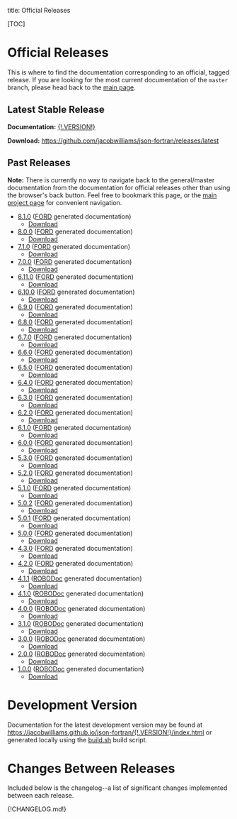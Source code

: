 title: Official Releases

[TOC]

# Official Releases

This is where to find the documentation corresponding to an official,
tagged release. If you are looking for the most current documentation
of the `master` branch, please head back to the
[main page](|url|/index.html).

## Latest Stable Release

**Documentation:**
[{!.VERSION!}](
http://jacobwilliams.github.io/json-fortran/{!.VERSION!}/index.html)

**Download:**
<https://github.com/jacobwilliams/json-fortran/releases/latest>

## Past Releases

**Note:** There is currently no way to navigate back to the general/master
documentation from the documentation for official releases other than
using the browser's back button. Feel free to bookmark this page, or
the [main project page](|url|/index.html) for convenient navigation.

* [8.1.0](http://jacobwilliams.github.io/json-fortran/8.1.0/index.html)
   ([FORD](https://github.com/Fortran-FOSS-Programmers/ford) generated documentation)
    - [Download](https://github.com/jacobwilliams/json-fortran/releases/tag/8.1.0)
* [8.0.0](http://jacobwilliams.github.io/json-fortran/8.0.0/index.html)
   ([FORD](https://github.com/Fortran-FOSS-Programmers/ford) generated documentation)
    - [Download](https://github.com/jacobwilliams/json-fortran/releases/tag/8.0.0)
* [7.1.0](http://jacobwilliams.github.io/json-fortran/7.1.0/index.html)
   ([FORD](https://github.com/Fortran-FOSS-Programmers/ford) generated documentation)
    - [Download](https://github.com/jacobwilliams/json-fortran/releases/tag/7.1.0)
* [7.0.0](http://jacobwilliams.github.io/json-fortran/7.0.0/index.html)
   ([FORD](https://github.com/Fortran-FOSS-Programmers/ford) generated documentation)
    - [Download](https://github.com/jacobwilliams/json-fortran/releases/tag/7.0.0)
* [6.11.0](http://jacobwilliams.github.io/json-fortran/6.11.0/index.html)
   ([FORD](https://github.com/Fortran-FOSS-Programmers/ford) generated documentation)
    - [Download](https://github.com/jacobwilliams/json-fortran/releases/tag/6.11.0)
* [6.10.0](http://jacobwilliams.github.io/json-fortran/6.10.0/index.html)
   ([FORD](https://github.com/Fortran-FOSS-Programmers/ford) generated documentation)
    - [Download](https://github.com/jacobwilliams/json-fortran/releases/tag/6.10.0)
* [6.9.0](http://jacobwilliams.github.io/json-fortran/6.9.0/index.html)
   ([FORD](https://github.com/Fortran-FOSS-Programmers/ford) generated documentation)
    - [Download](https://github.com/jacobwilliams/json-fortran/releases/tag/6.9.0)
* [6.8.0](http://jacobwilliams.github.io/json-fortran/6.8.0/index.html)
   ([FORD](https://github.com/Fortran-FOSS-Programmers/ford) generated documentation)
    - [Download](https://github.com/jacobwilliams/json-fortran/releases/tag/6.8.0)
* [6.7.0](http://jacobwilliams.github.io/json-fortran/6.7.0/index.html)
   ([FORD](https://github.com/Fortran-FOSS-Programmers/ford) generated documentation)
    - [Download](https://github.com/jacobwilliams/json-fortran/releases/tag/6.7.0)
* [6.6.0](http://jacobwilliams.github.io/json-fortran/6.6.0/index.html)
   ([FORD](https://github.com/Fortran-FOSS-Programmers/ford) generated documentation)
    - [Download](https://github.com/jacobwilliams/json-fortran/releases/tag/6.6.0)
* [6.5.0](http://jacobwilliams.github.io/json-fortran/6.5.0/index.html)
   ([FORD](https://github.com/Fortran-FOSS-Programmers/ford) generated documentation)
    - [Download](https://github.com/jacobwilliams/json-fortran/releases/tag/6.5.0)
* [6.4.0](http://jacobwilliams.github.io/json-fortran/6.4.0/index.html)
   ([FORD](https://github.com/Fortran-FOSS-Programmers/ford) generated documentation)
    - [Download](https://github.com/jacobwilliams/json-fortran/releases/tag/6.4.0)
* [6.3.0](http://jacobwilliams.github.io/json-fortran/6.3.0/index.html)
   ([FORD](https://github.com/Fortran-FOSS-Programmers/ford) generated documentation)
    - [Download](https://github.com/jacobwilliams/json-fortran/releases/tag/6.3.0)
* [6.2.0](http://jacobwilliams.github.io/json-fortran/6.2.0/index.html)
   ([FORD](https://github.com/Fortran-FOSS-Programmers/ford) generated documentation)
    - [Download](https://github.com/jacobwilliams/json-fortran/releases/tag/6.2.0)
* [6.1.0](http://jacobwilliams.github.io/json-fortran/6.1.0/index.html)
   ([FORD](https://github.com/Fortran-FOSS-Programmers/ford) generated documentation)
    - [Download](https://github.com/jacobwilliams/json-fortran/releases/tag/6.1.0)
* [6.0.0](http://jacobwilliams.github.io/json-fortran/6.0.0/index.html)
   ([FORD](https://github.com/Fortran-FOSS-Programmers/ford) generated documentation)
    - [Download](https://github.com/jacobwilliams/json-fortran/releases/tag/6.0.0)
* [5.3.0](http://jacobwilliams.github.io/json-fortran/5.3.0/index.html)
   ([FORD](https://github.com/Fortran-FOSS-Programmers/ford) generated documentation)
    - [Download](https://github.com/jacobwilliams/json-fortran/releases/tag/5.3.0)
* [5.2.0](http://jacobwilliams.github.io/json-fortran/5.2.0/index.html)
   ([FORD](https://github.com/Fortran-FOSS-Programmers/ford) generated documentation)
    - [Download](https://github.com/jacobwilliams/json-fortran/releases/tag/5.2.0)
* [5.1.0](http://jacobwilliams.github.io/json-fortran/5.1.0/index.html)
   ([FORD](https://github.com/Fortran-FOSS-Programmers/ford) generated documentation)
    - [Download](https://github.com/jacobwilliams/json-fortran/releases/tag/5.1.0)
* [5.0.2](http://jacobwilliams.github.io/json-fortran/5.0.2/index.html)
   ([FORD](https://github.com/Fortran-FOSS-Programmers/ford) generated documentation)
    - [Download](https://github.com/jacobwilliams/json-fortran/releases/tag/5.0.2)
* [5.0.1](http://jacobwilliams.github.io/json-fortran/5.0.1/index.html)
   ([FORD](https://github.com/Fortran-FOSS-Programmers/ford) generated documentation)
    - [Download](https://github.com/jacobwilliams/json-fortran/releases/tag/5.0.1)
* [5.0.0](http://jacobwilliams.github.io/json-fortran/5.0.0/index.html)
   ([FORD](https://github.com/Fortran-FOSS-Programmers/ford) generated documentation)
    - [Download](https://github.com/jacobwilliams/json-fortran/releases/tag/5.0.0)
* [4.3.0](http://jacobwilliams.github.io/json-fortran/4.3.0/index.html)
   ([FORD](https://github.com/Fortran-FOSS-Programmers/ford) generated documentation)
    - [Download](https://github.com/jacobwilliams/json-fortran/releases/tag/4.3.0)
* [4.2.0](http://jacobwilliams.github.io/json-fortran/4.2.0/index.html)
   ([FORD](https://github.com/Fortran-FOSS-Programmers/ford) generated documentation)
    - [Download](https://github.com/jacobwilliams/json-fortran/releases/tag/4.2.0)
* [4.1.1](http://jacobwilliams.github.io/json-fortran/4.1.1/index.html)
   ([ROBODoc](https://github.com/gumpu/ROBODoc) generated documentation)
    - [Download](https://github.com/jacobwilliams/json-fortran/releases/tag/4.1.1)
* [4.1.0](http://jacobwilliams.github.io/json-fortran/4.1.0/index.html)
   ([ROBODoc](https://github.com/gumpu/ROBODoc) generated documentation)
    - [Download](https://github.com/jacobwilliams/json-fortran/releases/tag/4.1.0)
* [4.0.0](http://jacobwilliams.github.io/json-fortran/4.0.0/index.html)
   ([ROBODoc](https://github.com/gumpu/ROBODoc) generated documentation)
    - [Download](https://github.com/jacobwilliams/json-fortran/releases/tag/4.0.0)
* [3.1.0](http://jacobwilliams.github.io/json-fortran/3.1.0/index.html)
   ([ROBODoc](https://github.com/gumpu/ROBODoc) generated documentation)
    - [Download](https://github.com/jacobwilliams/json-fortran/releases/tag/3.1.0)
* [3.0.0](http://jacobwilliams.github.io/json-fortran/3.0.0/index.html)
   ([ROBODoc](https://github.com/gumpu/ROBODoc) generated documentation)
    - [Download](https://github.com/jacobwilliams/json-fortran/releases/tag/3.0.0)
* [2.0.0](http://jacobwilliams.github.io/json-fortran/2.0.0/index.html)
   ([ROBODoc](https://github.com/gumpu/ROBODoc) generated documentation)
    - [Download](https://github.com/jacobwilliams/json-fortran/releases/tag/2.0.0)
* [1.0.0](http://jacobwilliams.github.io/json-fortran/1.0.0/index.html)
   ([ROBODoc](https://github.com/gumpu/ROBODoc) generated documentation)
    - [Download](https://github.com/jacobwilliams/json-fortran/releases/tag/1.0.0)

# Development Version

Documentation for the latest development version may be found at
<https://jacobwilliams.github.io/json-fortran/{!.VERSION!}/index.html>
or generated locally using the
[build.sh](|url|/page/development-resources/build.sh.html) build
script.

# Changes Between Releases

Included below is the changelog--a list of significant changes
implemented between each release.

{!CHANGELOG.md!}
